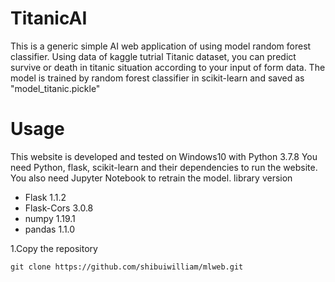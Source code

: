 # TitanicAI

This is a generic simple AI web application of using model random forest classifier. Using data of kaggle tutrial Titanic dataset, you can predict survive or death in titanic situation according to your input of form data.
The model is trained by random forest classifier in scikit-learn and saved as "model_titanic.pickle"

# Usage
This website is developed and tested on Windows10 with Python 3.7.8 You need Python, flask, scikit-learn and their dependencies to run the website. You also need Jupyter Notebook to retrain the model.
library version
- Flask              1.1.2
- Flask-Cors         3.0.8
- numpy              1.19.1
- pandas             1.1.0

1.Copy the repository
```
git clone https://github.com/shibuiwilliam/mlweb.git
```
